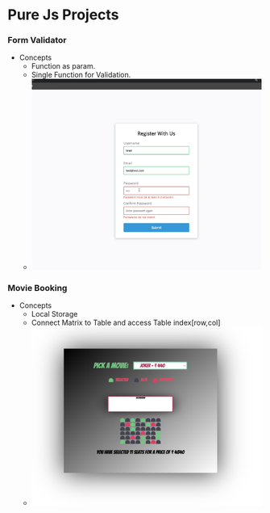 # Pure Js Projects

### Form Validator
- Concepts
    - Function as param.
    - Single Function for Validation.
    - ![Form_Demo](00_FormValidator/Desired_Output.png)

### Movie Booking
- Concepts
    - Local Storage
    - Connect Matrix to Table and access Table index[row,col]
    - ![webmovibooking](01_MovieBookingSeat/movieBooking.png)
